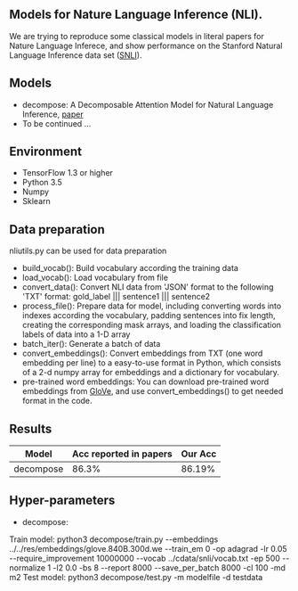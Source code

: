 ## Models for Nature Language Inference (NLI).

We are trying to reproduce some classical models in literal papers for Nature Language Inferece, and show performance on the Stanford Natural Language Inference data set ([SNLI](https://nlp.stanford.edu/projects/snli/)). 

## Models
- decompose: A Decomposable Attention Model for Natural Language Inference, [paper](http://www.aclweb.org/anthology/D16-1244)
- To be continued ...

## Environment
- TensorFlow 1.3 or higher
- Python 3.5
- Numpy
- Sklearn

## Data preparation
nliutils.py can be used for data preparation
- build_vocab(): Build vocabulary according the training data
- load_vocab(): Load vocabulary from file
- convert_data(): Convert NLI data from 'JSON' format to the following 'TXT' format: gold_label ||| sentence1 ||| sentence2
- process_file(): Prepare data for model, including converting words into indexes according the vocabulary, padding sentences into fix length, creating the corresponding mask arrays, and loading the classification labels of data into a 1-D array
- batch_iter(): Generate a batch of data
- convert_embeddings(): Convert embeddings from TXT (one word embedding per line) to a easy-to-use format in Python, which consists of a 2-d numpy array for embeddings and a dictionary for vocabulary.
- pre-trained word embeddings: You can download pre-trained word embeddings from [GloVe](https://nlp.stanford.edu/projects/glove/), and use convert_embeddings() to get needed format in the code.

## Results
Model          | Acc reported in papers  | Our Acc
------------   | -------------           | -------------
decompose      | 86.3%                   | 86.19%


## Hyper-parameters
- decompose: 

Train model: python3 decompose/train.py --embeddings ../../res/embeddings/glove.840B.300d.we --train_em 0 -op adagrad -lr 0.05 --require_improvement 10000000 --vocab ../cdata/snli/vocab.txt -ep 500 --normalize 1 -l2 0.0 -bs 8 --report 8000 --save_per_batch 8000 -cl 100 -md m2
Test model: python3 decompose/test.py -m modelfile -d testdata
